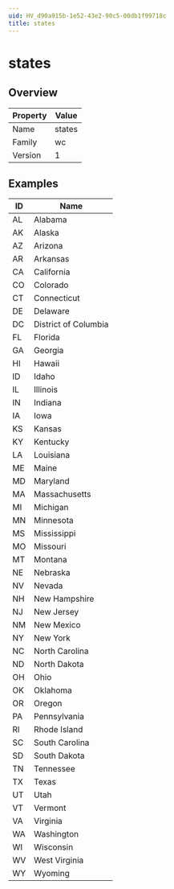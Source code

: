 ```yaml
---
uid: HV_d90a915b-1e52-43e2-90c5-00db1f99718c
title: states
---
```


# states

## Overview

Property|Value
---|--- 
Name|states 
Family|wc 
Version|1

## Examples

ID|Name
---|--- 
AL|Alabama 
AK|Alaska 
AZ|Arizona 
AR|Arkansas 
CA|California 
CO|Colorado 
CT|Connecticut 
DE|Delaware 
DC|District of Columbia 
FL|Florida 
GA|Georgia 
HI|Hawaii 
ID|Idaho 
IL|Illinois 
IN|Indiana 
IA|Iowa 
KS|Kansas 
KY|Kentucky 
LA|Louisiana 
ME|Maine 
MD|Maryland 
MA|Massachusetts 
MI|Michigan 
MN|Minnesota 
MS|Mississippi 
MO|Missouri 
MT|Montana 
NE|Nebraska 
NV|Nevada 
NH|New Hampshire 
NJ|New Jersey 
NM|New Mexico 
NY|New York 
NC|North Carolina 
ND|North Dakota 
OH|Ohio 
OK|Oklahoma 
OR|Oregon 
PA|Pennsylvania 
RI|Rhode Island 
SC|South Carolina 
SD|South Dakota 
TN|Tennessee 
TX|Texas 
UT|Utah 
VT|Vermont 
VA|Virginia 
WA|Washington 
WI|Wisconsin 
WV|West Virginia 
WY|Wyoming